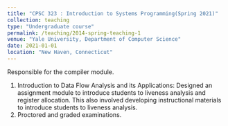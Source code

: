 ```yaml
---
title: "CPSC 323 : Introduction to Systems Programming(Spring 2021)"
collection: teaching
type: "Undergraduate course"
permalink: /teaching/2014-spring-teaching-1
venue: "Yale University, Department of Computer Science"
date: 2021-01-01
location: "New Haven, Connecticut"
---
```

Responsible for the compiler module.

1. Introduction to Data Flow Analysis and its Applications: Designed an assignment module to introduce students to liveness analysis and register allocation. This also involved developing instructional materials to introduce students to liveness analysis.
2. Proctored and graded examinations.
